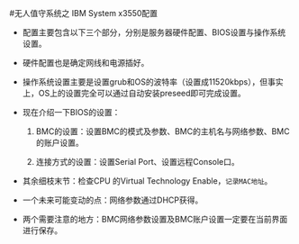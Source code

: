 ﻿
#无人值守系统之 IBM System x3550配置

+ 配置主要包含以下三个部分，分别是服务器硬件配置、BIOS设置与操作系统设置。

+ 硬件配置也是确定网线和电源插好。

+ 操作系统设置主要是设置grub和OS的波特率（设置成11520kbps），但事实上，OS上的设置完全可以通过自动安装preseed即可完成设置。

+ 现在介绍一下BIOS的设置：

    1. BMC的设置：设置BMC的模式及参数、BMC的主机名与网络参数、BMC的账户设置。

    1. 连接方式的设置：设置Serial Port、设置远程Console口。

+ 其余细枝末节：检查CPU 的Virtual Technology Enable，`记录MAC地址`。

+ 一个未来可能变动的点：网络参数通过DHCP获得。

+ 两个需要注意的地方：BMC网络参数设置及BMC账户设置一定要在当前界面进行保存。